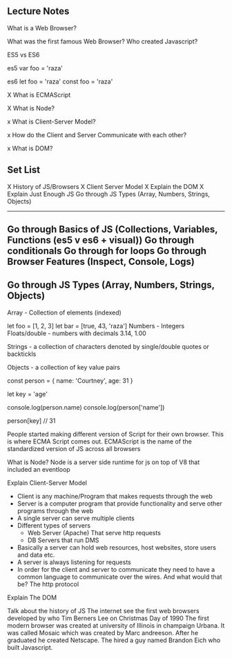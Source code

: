 Lecture Notes
-

What is a Web Browser?

What was the first famous Web Browser?
Who created Javascript?

ES5 vs ES6

es5
var foo = 'raza'

es6
let foo = 'raza'
const foo = 'raza'






















X What is ECMAScript

X What is Node?




x What is Client-Server Model?

x How do the Client and Server Communicate with each other?

x What is DOM?

Set List
--
X History of JS/Browsers
X Client Server Model
X Explain the DOM
X Explain Just Enough JS
Go through JS Types (Array, Numbers, Strings, Objects)



----
Go through Basics of JS (Collections, Variables, Functions (es5 v es6 + visual))
Go through conditionals
Go through for loops
Go through Browser Features (Inspect, Console, Logs)
----

Go through JS Types (Array, Numbers, Strings, Objects)
--
Array - Collection of elements (indexed)

let foo = [1, 2, 3]
let bar = [true, 43, 'raza'] 
Numbers - Integers
Floats/double - numbers with decimals 3.14, 1.00

Strings - a collection of characters denoted by single/double quotes or backtickls

Objects - a collection of key value pairs


const person = {
  name: 'Courtney',
  age: 31
}

let key = 'age'

console.log(person.name)
console.log(person['name'])

person[key] // 31































People started making different version of Script for their own browser. This is where ECMA Script comes out. ECMAScript is the name of the standardized version of JS across all browsers

What is Node? Node is a server side runtime for js on top of V8 that included an eventloop


Explain Client-Server Model
- Client is any machine/Program that makes requests through the web
- Server is a computer program that provide functionality and serve other programs through the web
- A single server can serve multiple clients
- Different types of servers
    - Web Server (Apache) That serve http requests
    - DB Servers that run DMS
- Basically a server can hold web resources, host websites, store users and data etc.
- A server is always listening for requests
- In order for the client and server to communicate they need to have a common language to communicate over the wires. And what would that be? The http protocol

Explain The DOM


Talk about the history of JS
	The internet see the first web browsers developed  by who Tim Berners Lee on Christmas Day of 1990
The first modern browser was created at university of Illinois in champaign Urbana. It was called Mosaic which was created by Marc andreeson. 
After he graduated he created Netscape. The hired a guy named Brandon Eich who built Javascript.

